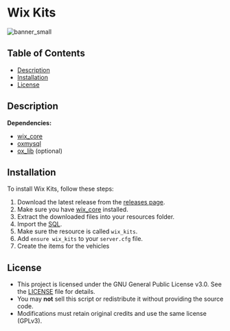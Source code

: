 # Wix Kits
![banner_small](https://github.com/user-attachments/assets/b7ac06ab-aee0-41ea-b7c0-d0b3c2cc18b2)

## Table of Contents
- [Description](#description)
- [Installation](#installation)
- [License](#license)

## Description

**Dependencies:**
- [wix_core](https://github.com/Wix-Development/wix_core)
- [oxmysql](https://github.com/communityox/oxmysql)
- [ox_lib](https://github.com/CommunityOx/ox_lib) (optional)

## Installation
To install Wix Kits, follow these steps:
1. Download the latest release from the [releases page](https://github.com/Wix-Development/wix_kits/releases).
2. Make sure you have [wix_core](https://github.com/Wix-Development/wix_core) installed.
3. Extract the downloaded files into your resources folder.
4. Import the [SQL](https://github.com/Wix-Development/wix_kits/blob/main/IMPORT.sql).
5. Make sure the resource is called `wix_kits`.
6. Add `ensure wix_kits` to your `server.cfg` file.
7. Create the items for the vehicles

## License
- This project is licensed under the GNU General Public License v3.0. See the [LICENSE](LICENSE) file for details.
- You may **not** sell this script or redistribute it without providing the source code.  
- Modifications must retain original credits and use the same license (GPLv3).  
